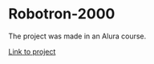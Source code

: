 # Robotron-2000

The project was made in an Alura course. 


<a href="https://fernandakagami.github.io/javaScript-projects/robotron-2000/" target="_blank">Link to project</a>